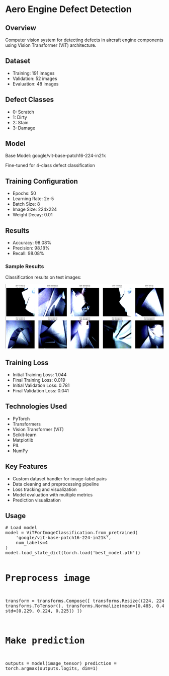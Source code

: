 <!DOCTYPE html>
<html>

<body>
<h1>Aero Engine Defect Detection</h1>

<h2>Overview</h2>
<p>Computer vision system for detecting defects in aircraft engine components using Vision Transformer (ViT) architecture.</p>

<h2>Dataset</h2>
<ul>
<li>Training: 191 images</li>
<li>Validation: 52 images</li>
<li>Evaluation: 48 images</li>
</ul>

<h2>Defect Classes</h2>
<ul>
<li>0: Scratch</li>
<li>1: Dirty</li>
<li>2: Stain</li>
<li>3: Damage</li>
</ul>

<h2>Model</h2>
<p>Base Model: google/vit-base-patch16-224-in21k</p>
<p>Fine-tuned for 4-class defect classification</p>

<h2>Training Configuration</h2>
<ul>
<li>Epochs: 50</li>
<li>Learning Rate: 2e-5</li>
<li>Batch Size: 8</li>
<li>Image Size: 224x224</li>
<li>Weight Decay: 0.01</li>
</ul>

<h2>Results</h2>
<ul>
<li>Accuracy: 98.08%</li>
<li>Precision: 98.18%</li>
<li>Recall: 98.08%</li>
</ul>

<h3>Sample Results</h3>
<p>Classification results on test images:</p>
<p><img src="assets/result.png" alt="Sample Predictions" width="800"></p>

<h2>Training Loss</h2>
<ul>
<li>Initial Training Loss: 1.044</li>
<li>Final Training Loss: 0.019</li>
<li>Initial Validation Loss: 0.781</li>
<li>Final Validation Loss: 0.041</li>
</ul>

<h2>Technologies Used</h2>
<ul>
<li>PyTorch</li>
<li>Transformers</li>
<li>Vision Transformer (ViT)</li>
<li>Scikit-learn</li>
<li>Matplotlib</li>
<li>PIL</li>
<li>NumPy</li>
</ul>

<h2>Key Features</h2>
<ul>
<li>Custom dataset handler for image-label pairs</li>
<li>Data cleaning and preprocessing pipeline</li>
<li>Loss tracking and visualization</li>
<li>Model evaluation with multiple metrics</li>
<li>Prediction visualization</li>
</ul>

<h2>Usage</h2>
<pre>
# Load model
model = ViTForImageClassification.from_pretrained(
    'google/vit-base-patch16-224-in21k',
    num_labels=4
)
model.load_state_dict(torch.load('best_model.pth'))

# Preprocess image
transform = transforms.Compose([
    transforms.Resize((224, 224)),
    transforms.ToTensor(),
    transforms.Normalize(mean=[0.485, 0.456, 0.406], 
                        std=[0.229, 0.224, 0.225])
])

# Make prediction
outputs = model(image_tensor)
prediction = torch.argmax(outputs.logits, dim=1)
</pre>

</body>
</html>
